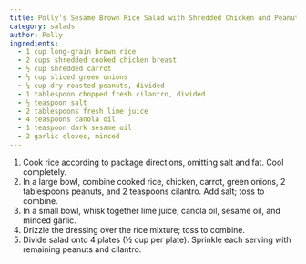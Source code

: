 ```yaml
---
title: Polly's Sesame Brown Rice Salad with Shredded Chicken and Peanuts
category: salads
author: Polly
ingredients:
  - 1 cup long-grain brown rice
  - 2 cups shredded cooked chicken breast
  - ½ cup shredded carrot
  - ⅓ cup sliced green onions
  - ¼ cup dry-roasted peanuts, divided
  - 1 tablespoon chopped fresh cilantro, divided
  - ½ teaspoon salt
  - 2 tablespoons fresh lime juice
  - 4 teaspoons canola oil
  - 1 teaspoon dark sesame oil
  - 2 garlic cloves, minced
---
```

1. Cook rice according to package directions, omitting salt and fat. Cool completely.
2. In a large bowl, combine cooked rice, chicken, carrot, green onions, 2 tablespoons peanuts, and 2 teaspoons cilantro. Add salt; toss to combine.
3. In a small bowl, whisk together lime juice, canola oil, sesame oil, and minced garlic.
4. Drizzle the dressing over the rice mixture; toss to combine.
5. Divide salad onto 4 plates (½ cup per plate). Sprinkle each serving with remaining peanuts and cilantro.

